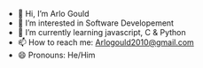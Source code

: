 - 👋 Hi, I’m Arlo Gould
- 👀 I’m interested in Software Developement
- 🌱 I’m currently learning javascript, C & Python
- 📫 How to reach me: Arlogould2010@gmail.com
- 😄 Pronouns: He/Him

<!---
Chaosdemon16/Chaosdemon16 is a ✨ special ✨ repository because its `README.md` (this file) appears on your GitHub profile.
You can click the Preview link to take a look at your changes.
--->
